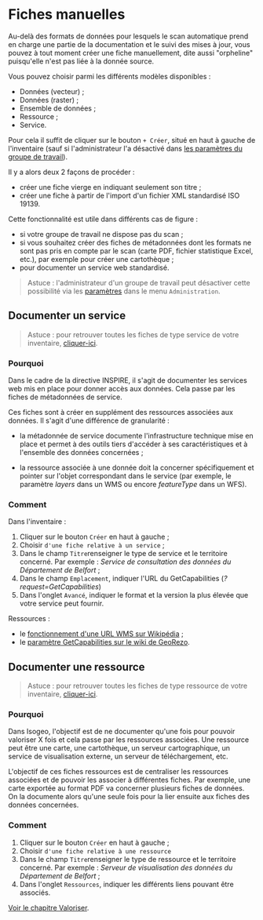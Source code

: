 # Fiches manuelles

Au-delà des formats de données pour lesquels le scan automatique prend en charge une partie de la documentation et le suivi des mises à jour, vous pouvez à tout moment créer une fiche manuellement, dite aussi "orpheline" puisqu'elle n'est pas liée à la donnée source.

Vous pouvez choisir parmi les différents modèles disponibles :

* Données (vecteur) ;
* Données (raster) ;
* Ensemble de données ;
* Ressource ;
* Service.

Pour cela il suffit de cliquer sur le bouton `+ Créer`, situé en haut à gauche de l'inventaire (sauf si l'administrateur l'a désactivé dans [les paramètres du groupe de travail](/features/admin/group.html)).

Il y a alors deux 2 façons de procéder :

* créer une fiche vierge en indiquant seulement son titre ;
* créer une fiche à partir de l'import d'un fichier XML standardisé ISO 19139.

Cette fonctionnalité est utile dans différents cas de figure :
* si votre groupe de travail ne dispose pas du scan ;
* si vous souhaitez créer des fiches de métadonnées dont les formats ne sont pas pris en compte par le scan (carte PDF, fichier statistique Excel, etc.), par exemple pour créer une cartothèque ;
* pour documenter un service web standardisé.

> Astuce : l'administrateur d'un groupe de travail peut désactiver cette possibilité via les [paramètres](/features/admin/group.html) dans le menu `Administration`.

## Documenter un service

> Astuce : pour retrouver toutes les fiches de type service de votre inventaire, [cliquer-ici](https://app.isogeo.com/inventory/search?p=1&ob=_created&od=des&q=type%3Aservice).

### Pourquoi

Dans le cadre de la directive INSPIRE, il s'agit de documenter les services web mis en place pour donner accès aux données. Cela passe par les fiches de métadonnées de service.

Ces fiches sont à créer en supplément des ressources associées aux données. Il s'agit d'une différence de granularité :

* la métadonnée de service documente l'infrastructure technique mise en place et permet à des outils tiers d'accéder à ses caractéristiques et à l'ensemble des données concernées ;

* la ressource associée à une donnée doit la concerner spécifiquement et pointer sur l'objet correspondant dans le service (par exemple, le paramètre *layers* dans un WMS ou encore *featureType* dans un WFS).

### Comment

Dans l'inventaire :

1. Cliquer sur le bouton `Créer` en haut à gauche ;
2. Choisir `d'une fiche relative à un service` ;
3. Dans le champ `Titre`renseigner le type de service et le territoire concerné. Par exemple : *Service de consultation des données du Département de Belfort* ;
4. Dans le champ `Emplacement`, indiquer l'URL du GetCapabilities (*?request=GetCapabilities*)
5. Dans l'onglet `Avancé`, indiquer le format et la version la plus élevée que votre service peut fournir.

Ressources :
* le [fonctionnement d'une URL WMS sur Wikipédia](https://fr.wikipedia.org/wiki/Web_Map_Service) ;
* le [paramètre GetCapabilities sur le wiki de GeoRezo](http://georezo.net/wiki/main/standards/wms#les_operations_du_wms).

## Documenter une ressource

> Astuce : pour retrouver toutes les fiches de type ressource de votre inventaire, [cliquer-ici](https://app.isogeo.com/inventory/search?p=1&ob=_created&od=des&q=type%3Aresource).

### Pourquoi

Dans Isogeo, l'objectif est de ne documenter qu'une fois pour pouvoir valoriser X fois et cela passe par les ressources associées. Une ressource peut être une carte, une cartothèque, un serveur cartographique, un service de visualisation externe, un serveur de téléchargement, etc.

L'objectif de ces fiches ressources est de centraliser les ressources associées et de pouvoir les associer à différentes fiches. Par exemple, une carte exportée au format PDF va concerner plusieurs fiches de données. On la documente alors qu'une seule fois pour la lier ensuite aux fiches des données concernées.

### Comment

1. Cliquer sur le bouton `Créer` en haut à gauche ;
2. Choisir `d'une fiche relative à une ressource `
3. Dans le champ `Titre`renseigner le type de ressource  et le territoire concerné. Par exemple : *Serveur de visualisation des données du Département de Belfort* ;
4. Dans l'onglet `Ressources`, indiquer les différents liens pouvant être associés.

[Voir le chapitre Valoriser](fr/features/publish/README.html).

